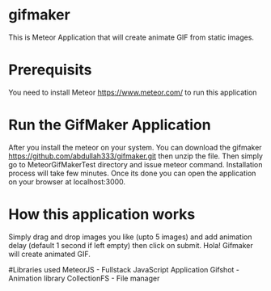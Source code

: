# gifmaker
This is Meteor Application that will create animate GIF from static images.
# Prerequisits
You need to install Meteor https://www.meteor.com/ to run this application
# Run the GifMaker Application
After you install the meteor on your system. You can download the gifmaker https://github.com/abdullah333/gifmaker.git then unzip the file. 
Then simply go to MeteorGifMakerTest directory and issue meteor command. Installation process will take few minutes. Once its done you can 
open the application on your browser at localhost:3000.
# How this application works
Simply drag and drop images you like (upto 5 images) and add animation delay (default 1 second if left empty) then click on submit. 
Hola! Gifmaker will create animated GIF. 

#Libraries used
MeteorJS - Fullstack JavaScript Application
Gifshot - Animation library
CollectionFS - File manager
